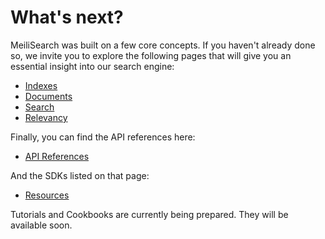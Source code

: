 # What's next?

MeiliSearch was built on a few core concepts. If you haven't already done so, we invite you to explore the following pages that will give you an essential insight into our search engine:
- [Indexes](/guides/main_concepts/indexes.md)
- [Documents](/guides/main_concepts/documents.md)
- [Search](/guides/main_concepts/search.md)
- [Relevancy](/guides/main_concepts/search.md)

Finally, you can find the API references here:
- [API References](/references/README.md)

And the SDKs listed on that page:
- [Resources](/resources/sdks.md)

Tutorials and Cookbooks are currently being prepared. They will be available soon.
